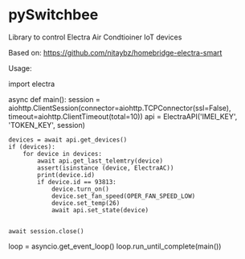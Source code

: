 # pySwitchbee

Library to control Electra Air Condtioiner IoT devices

Based on: https://github.com/nitaybz/homebridge-electra-smart

Usage:

import electra

async def main():
    session = aiohttp.ClientSession(connector=aiohttp.TCPConnector(ssl=False), timeout=aiohttp.ClientTimeout(total=10))
    api = ElectraAPI('IMEI_KEY', 'TOKEN_KEY', session)
 
    devices = await api.get_devices()
    if (devices):
        for device in devices:
            await api.get_last_telemtry(device)
            assert(isinstance (device, ElectraAC))
            print(device.id)
            if device.id == 93813:
                device.turn_on()
                device.set_fan_speed(OPER_FAN_SPEED_LOW)
                device.set_temp(26)
                await api.set_state(device)
                

    await session.close()

loop = asyncio.get_event_loop()
loop.run_until_complete(main())

